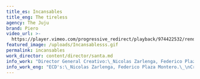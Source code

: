 ```yaml
---
title_es: Incansables
title_eng: The tireless
agency: The Juju
brand: Piero
video_url: >-
  https://player.vimeo.com/progressive_redirect/playback/974422532/rendition/1080p/file.mp4?loc=external&signature=1f1e8fb31582bb21ce17cb7bdb7af1cc007011951af4fcba25842761bba92e8a
featured_image: /uploads/Incansablesss.gif
permalink: incansables
work_director: content/director/santa.md
info_work: "Director General Creativo:\_Nicolas Zarlenga, Federico Plaza Montero.\_\nDirector Creativo:\_Joaquín Etchegaray, Alejandro Dieguez.\_\nEquipo Creativo:\_Iara Gauna García, Evelyn Sánchez.\_\nSupervisor de Cuentas:\_Florencia Herrero\nEjecutiva de cuentas: Jacinta Vargas Duran.\_\nJefe de Producción Agencia: Micaela Picco\n\nDirector de Fotografía:\_Luis Badaraco.\_\nPostproducción:\_Hernán Vinci.\_\nProducción Musical:\_Swing Música.\_\nSonido:\_Swing Música.\_\n"
info_work_eng: "ECD's:\_Nicolas Zarlenga, Federico Plaza Montero.\_\nCreative Directors:\_Joaquín Etchegaray, Alejandro Dieguez.\_\nCreative Team:\_Iara Gauna García, Evelyn Sánchez.\_\nAccounts Supervisor:\_Florencia Herrero\nAccounts Executive: Jacinta Vargas Duran.\_\nAgency Producer: Micaela Picco\n\nDOP:\_Luis Badaraco.\_\nPost Production:\_Hernán Vinci.\_\nMusic:\_Swing Música.\_\nSound:\_Swing Música.\_\n"
---
```


